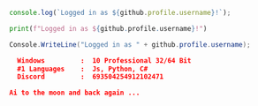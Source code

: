 ```javascript
console.log(`Logged in as ${github.profile.username}!`);
```
```python
print(f"Logged in as ${github.profile.username}!")
```
```cs
Console.WriteLine("Logged in as " + github.profile.username);
```

```json
  Windows         :  10 Professional 32/64 Bit
  #1 Languages    :  Js, Python, C#
  Discord         :  693504254912102471
```

```json
Ai to the moon and back again ...
```
